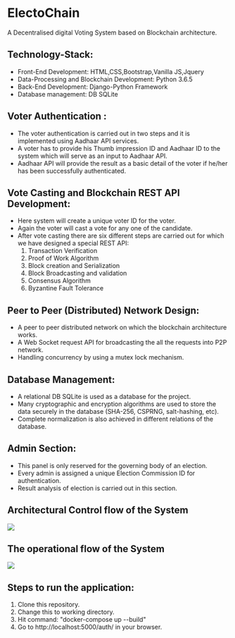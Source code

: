 # ElectoChain
A Decentralised digital Voting System based on Blockchain architecture.

## Technology-Stack:
* Front-End Development: HTML,CSS,Bootstrap,Vanilla JS,Jquery
* Data-Processing and Blockchain Development: Python 3.6.5
* Back-End Development: Django-Python Framework
* Database management: DB SQLite


## Voter Authentication :
* The voter authentication is carried out in two steps and it is implemented using Aadhaar API services.
* A voter has to provide his Thumb impression ID and Aadhaar ID to the system which will serve as an input to Aadhaar API.
* Aadhaar API will provide the result as a basic detail of the voter if he/her has been successfully authenticated.

## Vote Casting and Blockchain REST API Development:
* Here system will create a unique voter ID for the voter.
* Again the voter will cast a vote for any one of the candidate.
* After vote casting there are six different steps are carried out for which we have designed a special REST API:
  1. Transaction Verification
  2. Proof of Work Algorithm
  3. Block creation and Serialization
  4. Block Broadcasting and validation
  5. Consensus Algorithm
  6. Byzantine Fault Tolerance

## Peer to Peer (Distributed) Network Design:
* A peer to peer distributed network on which the blockchain architecture works.
* A Web Socket request API for broadcasting the all the requests into P2P network.
* Handling concurrency by using a mutex lock mechanism.


## Database Management:
* A relational DB SQLite is used as a database for the project.
* Many cryptographic and encryption algorithms are used to store the data securely in the database (SHA-256, CSPRNG, salt-hashing, etc).
* Complete normalization is also achieved in different relations of the database. 

## Admin Section:
* This panel is only reserved for the governing body of an election.
* Every admin is assigned a unique Election Commission ID for authentication.
* Result analysis of election is carried out in this section.

## Architectural Control flow of the System
![](https://lh4.googleusercontent.com/HRenn7pB3c3DhMpAW6Fz4WjdRh_T6L48rhsRoOebMjcjTkfPwNIVY-8ZxMVNxcSKAxWWbnl0_YW6NIe9q4mjzWOyCZunxG0c0df-x1JSpnbWX__2c4bmT3TDBjRrE9VuDosv5f2e)

## The operational flow of the System
![](https://lh4.googleusercontent.com/H5WDCtX38yu7UU36uf4e0PKrNFxR8TuuHNLWkIvYsA7K_u-3siu5foq1QDJ77hYsaC6HDd5QgGW8y-3U8fw1rwoTNqsmRx_fC98zbPeKyWGi4y3awailbTvVF1eM67Oe4UsI0nox)


## Steps to run the application:
1. Clone this repository.
2. Change this to working directory.
3. Hit command: "docker-compose up --build"
4. Go to http://localhost:5000/auth/ in your browser.
